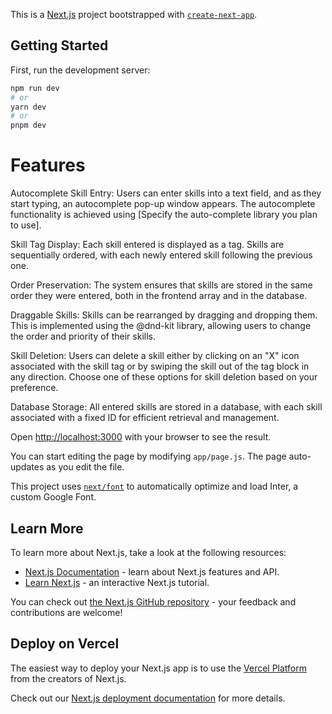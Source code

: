 This is a [Next.js](https://nextjs.org/) project bootstrapped with [`create-next-app`](https://github.com/vercel/next.js/tree/canary/packages/create-next-app).

## Getting Started

First, run the development server:

```bash
npm run dev
# or
yarn dev
# or
pnpm dev
```

# Features

Autocomplete Skill Entry: Users can enter skills into a text field, and as they start typing, an autocomplete pop-up window appears. The autocomplete functionality is achieved using [Specify the auto-complete library you plan to use].

Skill Tag Display: Each skill entered is displayed as a tag. Skills are sequentially ordered, with each newly entered skill following the previous one.

Order Preservation: The system ensures that skills are stored in the same order they were entered, both in the frontend array and in the database.

Draggable Skills: Skills can be rearranged by dragging and dropping them. This is implemented using the @dnd-kit library, allowing users to change the order and priority of their skills.

Skill Deletion: Users can delete a skill either by clicking on an "X" icon associated with the skill tag or by swiping the skill out of the tag block in any direction. Choose one of these options for skill deletion based on your preference.

Database Storage: All entered skills are stored in a database, with each skill associated with a fixed ID for efficient retrieval and management.

Open [http://localhost:3000](http://localhost:3000) with your browser to see the result.

You can start editing the page by modifying `app/page.js`. The page auto-updates as you edit the file.

This project uses [`next/font`](https://nextjs.org/docs/basic-features/font-optimization) to automatically optimize and load Inter, a custom Google Font.

## Learn More

To learn more about Next.js, take a look at the following resources:

- [Next.js Documentation](https://nextjs.org/docs) - learn about Next.js features and API.
- [Learn Next.js](https://nextjs.org/learn) - an interactive Next.js tutorial.

You can check out [the Next.js GitHub repository](https://github.com/vercel/next.js/) - your feedback and contributions are welcome!

## Deploy on Vercel

The easiest way to deploy your Next.js app is to use the [Vercel Platform](https://vercel.com/new?utm_medium=default-template&filter=next.js&utm_source=create-next-app&utm_campaign=create-next-app-readme) from the creators of Next.js.

Check out our [Next.js deployment documentation](https://nextjs.org/docs/deployment) for more details.
